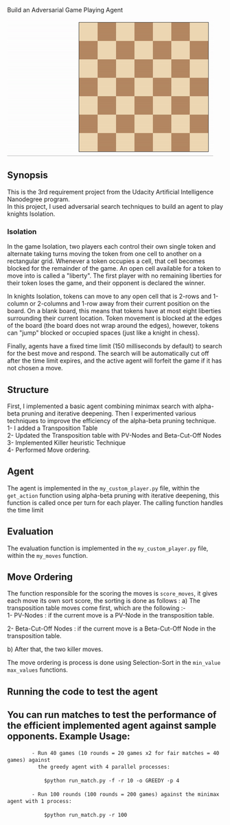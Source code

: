 Build an Adversarial Game Playing Agent

![Example game of isolation on a square board](viz.gif)
## Synopsis
This is the 3rd requirement project from the Udacity Artificial Intelligence Nanodegree program. <br>
In this project, I used adversarial search techniques to build an agent to play knights Isolation.
### Isolation

In the game Isolation, two players each control their own single token and alternate taking turns moving the token from one cell to another on a rectangular grid.  Whenever a token occupies a cell, that cell becomes blocked for the remainder of the game.  An open cell available for a token to move into is called a "liberty".  The first player with no remaining liberties for their token loses the game, and their opponent is declared the winner.

In knights Isolation, tokens can move to any open cell that is 2-rows and 1-column or 2-columns and 1-row away from their current position on the board.  On a blank board, this means that tokens have at most eight liberties surrounding their current location.  Token movement is blocked at the edges of the board (the board does not wrap around the edges), however, tokens can "jump" blocked or occupied spaces (just like a knight in chess).

Finally, agents have a fixed time limit (150 milliseconds by default) to search for the best move and respond.  The search will be automatically cut off after the time limit expires, and the active agent will forfeit the game if it has not chosen a move.
## Structure
First, I implemented a basic agent combining minimax search with alpha-beta pruning and iterative deepening.
Then I experimented various techniques to improve the efficiency of the alpha-beta pruning technique.<br/>
1- I added a Transposition Table <br>
2- Updated the Transposition table with PV-Nodes and Beta-Cut-Off Nodes <br>
3- Implemented Killer heuristic Technique <br>
4- Performed Move ordering.
## Agent
The agent is implemented in the `my_custom_player.py` file, within the `get_action` function using alpha-beta pruning with iterative deepening, 
this function is called once per turn for each player. The calling function handles the time limit
## Evaluation
The evaluation function is implemented in the `my_custom_player.py` file, within the `my_moves` function.
## Move Ordering    <br>    
The function responsible for the scoring the moves is `score_moves`, it gives each move its own sort score,
the sorting is done as follows : a) The transposition table moves come first, which are the following :-
<br> 
1- PV-Nodes : if the current move is a PV-Node in the transposition table.

2- Beta-Cut-Off Nodes :  if the current move is a Beta-Cut-Off Node in the transposition table.
<br>

b) After that, the two killer moves.

The move ordering is process is done using Selection-Sort in the `min_value`  `max_values` functions.
## Running the code to test the agent
You can run matches to test the performance of the efficient implemented agent against sample opponents.
Example Usage:
--------------
            - Run 40 games (10 rounds = 20 games x2 for fair matches = 40 games) against
              the greedy agent with 4 parallel processes: 

                $python run_match.py -f -r 10 -o GREEDY -p 4

            - Run 100 rounds (100 rounds = 200 games) against the minimax agent with 1 process:

                $python run_match.py -r 100



